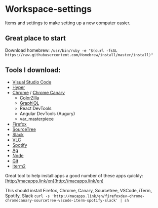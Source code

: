 # Workspace-settings

Items and settings to make setting up a new computer easier.

## Great place to start
Download homebrew:
`/usr/bin/ruby -e "$(curl -fsSL https://raw.githubusercontent.com/Homebrew/install/master/install)"`

## Tools I download:
- [Visual Studio Code](https://code.visualstudio.com/)
- [Hyper](https://hyper.is/)
- [Chrome](https://www.google.com/chrome/browser/desktop/index.html) / [Chrome Canary](https://www.google.com/chrome/browser/canary.html)
  - [ColorZilla](http://www.colorzilla.com/)
  - [GraphiQL](https://chrome.google.com/webstore/detail/chromeiql/fkkiamalmpiidkljmicmjfbieiclmeij?hl=en)
  - React DevTools
  - Angular DevTools (Augury)
  - var_masterpiece
- [Firefox](https://www.mozilla.org/en-US/firefox/developer/)
- [SourceTree](https://www.sourcetreeapp.com/)
- [Slack](https://slack.com/downloads/osx)
- [VLC](https://www.videolan.org/vlc/index.html)
- [Spotify](https://www.spotify.com/us/download/other/)
- [Ag](https://github.com/ggreer/the_silver_searcher)
- [Node](https://nodejs.org/en/)
- [Git](https://git-scm.com/book/en/v2/Getting-Started-Installing-Git)
- [iterm2](https://www.iterm2.com/)

Great tool to help install apps  a good number of these apps quickly: [http://macapps.link/en](http://macapps.link/en)

This should install Firefox, Chrome, Canary, Sourcetree, VSCode, iTerm, Spotify, Slack
`curl -s 'http://macapps.link/en/firefoxdev-chrome-chromecanary-sourcetree-vscode-iterm-spotify-slack' | sh`
